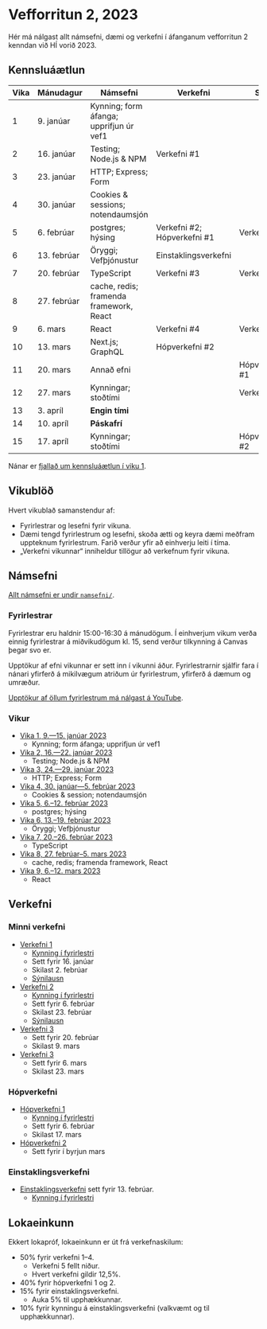 # Vefforritun 2, 2023

Hér má nálgast allt námsefni, dæmi og verkefni í áfanganum vefforritun 2 kenndan við HÍ vorið 2023.

## Kennsluáætlun

| Vika | Mánudagur   | Námsefni                                | Verkefni                    | Skil           |
| ---- | ----------- | --------------------------------------- | --------------------------- | -------------- |
| 1    | 9. janúar   | Kynning; form áfanga; upprifjun úr vef1 |                             |                |
| 2    | 16. janúar  | Testing; Node.js & NPM                  | Verkefni #1                 |                |
| 3    | 23. janúar  | HTTP; Express; Form                     |                             |                |
| 4    | 30. janúar  | Cookies & sessions; notendaumsjón       |                             |                |
| 5    | 6. febrúar  | postgres; hýsing                        | Verkefni #2; Hópverkefni #1 | Verkefni #1    |
| 6    | 13. febrúar | Öryggi; Vefþjónustur                    | Einstaklingsverkefni        |                |
| 7    | 20. febrúar | TypeScript                              | Verkefni #3                 | Verkefni #2    |
| 8    | 27. febrúar | cache, redis; framenda framework, React |                             |                |
| 9    | 6. mars     | React                                   | Verkefni #4                 | Verkefni #3    |
| 10   | 13. mars    | Next.js; GraphQL                        | Hópverkefni #2              |                |
| 11   | 20. mars    | Annað efni                              |                             | Hópverkefni #1 |
| 12   | 27. mars    | Kynningar; stoðtími                     |                             | Verkefni #4    |
| 13   | 3. apríl    | **Engin tími**                          |                             |                |
| 14   | 10. apríl   | **Páskafrí**                            |                             |                |
| 15   | 17. apríl   | Kynningar; stoðtími                     |                             | Hópverkefni #2 |

Nánar er [fjallað um kennsluáætlun í viku 1](vikur/vika-01.md).

## Vikublöð

Hvert vikublað samanstendur af:

- Fyrirlestrar og lesefni fyrir vikuna.
- Dæmi tengd fyrirlestrum og lesefni, skoða ætti og keyra dæmi meðfram uppteknum fyrirlestrum. Farið verður yfir að einhverju leiti í tíma.
- „Verkefni vikunnar“ inniheldur tillögur að verkefnum fyrir vikuna.

## Námsefni

[Allt námsefni er undir `namsefni/`](/namsefni).

### Fyrirlestrar

Fyrirlestrar eru haldnir 15:00-16:30 á mánudögum. Í einhverjum vikum verða einnig fyrirlestrar á miðvikudögum kl. 15, send verður tilkynning á Canvas þegar svo er.

Upptökur af efni vikunnar er sett inn í vikunni áður. Fyrirlestrarnir sjálfir fara í nánari yfirferð á mikilvægum atriðum úr fyrirlestrum, yfirferð á dæmum og umræður.

[Upptökur af öllum fyrirlestrum má nálgast á YouTube](https://www.youtube.com/playlist?list=PLRj-ccg8iozwBXaSNawCRcSNO7hZDb7Di).

### Vikur

- [Vika 1, 9.—15. janúar 2023](vikur/vika-01.md)
  - Kynning; form áfanga; upprifjun úr vef1
- [Vika 2, 16.—22. janúar 2023](vikur/vika-02.md)
  - Testing; Node.js & NPM
- [Vika 3, 24.—29. janúar 2023](vikur/vika-03.md)
  - HTTP; Express; Form
- [Vika 4, 30. janúar—5. febrúar 2023](vikur/vika-04.md)
  - Cookies & session; notendaumsjón
- [Vika 5, 6.–12. febrúar 2023](vikur/vika-05.md)
  - postgres; hýsing
- [Vika 6, 13.–19. febrúar 2023](vikur/vika-06.md)
  - Öryggi; Vefþjónustur
- [Vika 7, 20.–26. febrúar 2023](vikur/vika-07.md)
  - TypeScript
- [Vika 8, 27. febrúar–5. mars 2023](vikur/vika-08.md)
  - cache, redis; framenda framework, React
- [Vika 9, 6.–12. mars 2023](vikur/vika-09.md)
  - React

## Verkefni

### Minni verkefni

- [Verkefni 1](https://github.com/vefforritun/vef2-2023-v1)
  - [Kynning í fyrirlestri](https://youtu.be/Mjrug2-LGfk)
  - Sett fyrir 16. janúar
  - Skilast 2. febrúar
  - [Sýnilausn](https://github.com/vefforritun/vef2-2023-v1-synilausn)
- [Verkefni 2](https://github.com/vefforritun/vef2-2023-v2)
  - [Kynning í fyrirlestri](https://youtu.be/p0z71I1qOCg)
  - Sett fyrir 6. febrúar
  - Skilast 23. febrúar
  - [Sýnilausn](https://github.com/vefforritun/vef2-2023-v2-synilausn/)
- [Verkefni 3](https://github.com/vefforritun/vef2-2023-v3)
  - Sett fyrir 20. febrúar
  - Skilast 9. mars
- [Verkefni 3](https://github.com/vefforritun/vef2-2023-v4)
  - Sett fyrir 6. mars
  - Skilast 23. mars

### Hópverkefni

- [Hópverkefni 1](https://github.com/vefforritun/vef2-2023-h1)
  - [Kynning í fyrirlestri](https://youtu.be/aQq6OMJ91ro)
  - Sett fyrir 6. febrúar
  - Skilast 17. mars
- [Hópverkefni 2](https://github.com/vefforritun/vef2-2023-h2)
  - Sett fyrir í byrjun mars

### Einstaklingsverkefni

- [Einstaklingsverkefni](https://github.com/vefforritun/vef2-2023-einstaklings) sett fyrir 13. febrúar.
  - [Kynning í fyrirlestri](https://youtu.be/Ojdkr6W5n6M)

## Lokaeinkunn

Ekkert lokapróf, lokaeinkunn er út frá verkefnaskilum:

- 50% fyrir verkefni 1–4.
  - Verkefni 5 fellt niður.
  - Hvert verkefni gildir 12,5%.
- 40% fyrir hópverkefni 1 og 2.
- 15% fyrir einstaklingsverkefni.
  - Auka 5% til upphækkunnar.
- 10% fyrir kynningu á einstaklingsverkefni (valkvæmt og til upphækkunnar).
